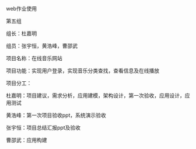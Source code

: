 web作业使用

第五组

组长：杜嘉明

组员：张宇恒，黄浩峰，曹邵武

项目名称：在线音乐网站

项目功能：实现用户登录，实现音乐分类查找，查看信息及在线播放

项目分工：

杜嘉明：项目建议，需求分析，应用建模，架构设计，第一次验收，应用设计，应用测试

黄浩峰：第一次项目验收ppt，系统演示验收

张宇恒：项目总结汇报ppt及验收

曹邵武：应用构建
